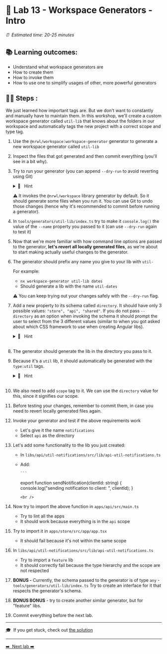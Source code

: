 # 🧸️ Lab 13 - Workspace Generators - Intro

###### ⏰ &nbsp;Estimated time: 20-25 minutes

## 📚 Learning outcomes:

- Understand what workspace generators are
- How to create them
- How to invoke them
- How to use one to simplify usages of other, more powerful generators
  <br />

## 🏋️‍♀️ Steps :

We just learned how important tags are. But we don't want to constantly and manually
have to maintain them. In this workshop, we'll create a custom workspace generator
called `util-lib` that knows about the folders in our workspace and automatically tags the new project
with a correct scope and type tag.

1.  Use the `@nrwl/workspace:workspace-generator` generator to generate a new
    workspace generator called `util-lib`
    <br />

2.  Inspect the files that got generated and then commit everything (you'll see in a bit why).
    <br />

3.  Try to run your generator (you can append `--dry-run` to avoid reverting using Git)

    <details>
    <summary>🐳 &nbsp;&nbsp;Hint</summary>

    Inspect the [Workspace generators docs](https://nx.dev/latest/angular/generators/workspace-generators#workspace-generators)
    for details on how to run it.

    </details>

    ⚠️ It invokes the `@nrwl/workspace` library generator by default. So it should generate some files when you run it.
    You can use Git to undo those changes (hence why it's recommended to commit before running a generator).
    <br />

4.  In `tools/generators/util-lib/index.ts` try to make it `console.log()` the value of the `--name` property you passed to it (can use `--dry-run` again to test it)
    <br />

5.  Now that we're more familiar with how command line options are passed to the generator,
    **let's revert all locally generated files**, as we're about to start making actually useful changes to the generator.
    <br />

6.  The generator should prefix any name you give to your lib with `util-`

    For example:

    - `nx workspace-generator util-lib dates`
    - Should generate a lib with the name `util-dates`

    ⚠️ You can keep trying out your changes safely with the `--dry-run` flag.️
    <br />

7.  Add a new property to its schema called `directory`. It should have only 3 possible values:
    `"store", "api", "shared"`. If you do not pass `--directory` as an option when invoking the
    schema it should prompt the user to select from the 3 different values (similar to when you got
    asked about which CSS framework to use when creating Angular libs).

       <details>
       <summary>🐳 &nbsp;&nbsp;Hint</summary>

    [Adding dynamic prompts](https://nx.dev/latest/angular/generators/generator-options#adding-dynamic-prompts)

       </details>
       <br />

8.  The generator should generate the lib in the directory you pass to it.
    <br />

9.  Because it's a `util` lib, it should automatically be generated with the `type:util` tags.

    <details>
    <summary>🐳 &nbsp;&nbsp;Hint</summary>

    Consult the `@nrwl/workspace:lib` [docs](https://nx.dev/latest/angular/workspace/library)
    for possible options you can pass to it.

    </details>
    <br />

10. We also need to add `scope` tag to it. We can use the `directory` value for this, since it signifies our scope.
    <br />

11. Before testing your changes, remember to commit them, in case you need to revert
    locally generated files again.
    <br />

12. Invoke your generator and test if the above requirements work

    - Let's give it the name `notifications`
    - Select `api` as the directory
      <br />

13. Let's add some functionality to the lib you just created:

    - In `libs/api/util-notifications/src/lib/api-util-notifications.ts`
    - Add:

          ```

      export function sendNotification(clientId: string) {
      console.log("sending notification to client: ", clientId);
      }

      ```
      <br />
      ```

14. Now try to import the above function in `apps/api/src/main.ts`
    - Try to lint all the apps
    - It should work because everything is in the `api` scope
      <br />
15. Try to import it in `apps/store/src/app/app.tsx`
    - It should fail because it's not within the same scope
      <br />
16. In `libs/api/util-notifications/src/lib/api-util-notifications.ts`
    - Try to import a `feature` lib
    - It should correctly fail because the type hierarchy and the scope are not respected
      <br />
17. **BONUS -** Currently, the schema passed to the generator is of type `any` - `tools/generators/util-lib/index.ts`
    Try to create an interface for it that respects the generator's schema.
    <br />

18. **BONUS BONUS** - try to create another similar generator, but for "feature" libs.
    <br />

19. Commit everything before the next lab.
    <br />

---

🎓&nbsp;&nbsp;If you get stuck, check out [the solution](SOLUTION.md)

---

[➡️ &nbsp;Next lab ➡️](../lab14/LAB.md)
